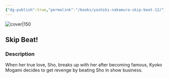 ```yaml
---
{"dg-publish":true,"permalink":"/books/yoshiki-nakamura-skip-beat-12/","title":"\"Skip Beat!\"","tags":["manga","romance"]}
---
```




![cover|150](http://books.google.com/books/content?id=t3SsngEACAAJ&printsec=frontcover&img=1&zoom=1&source=gbs_api)

## Skip Beat!

### Description

When her true love, Sho, breaks up with her after becoming famous, Kyoko Mogami decides to get revenge by beating Sho in show business.
```